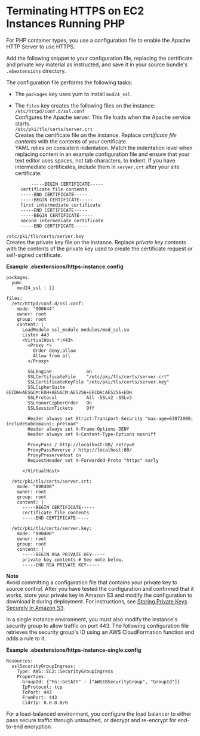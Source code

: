 # Terminating HTTPS on EC2 Instances Running PHP<a name="https-singleinstance-php"></a>

For PHP container types, you use a configuration file to enable the Apache HTTP Server to use HTTPS\.

Add the following snippet to your configuration file, replacing the certificate and private key material as instructed, and save it in your source bundle's `.ebextensions` directory\.

The configuration file performs the following tasks:

+ The `packages` key uses yum to install `mod24_ssl`\.

+ The `files` key creates the following files on the instance:  
`/etc/httpd/conf.d/ssl.conf`  
Configures the Apache server\. This file loads when the Apache service starts\.  
`/etc/pki/tls/certs/server.crt`  
Creates the certificate file on the instance\. Replace *certificate file contents* with the contents of your certificate\.  
YAML relies on consistent indentation\. Match the indentation level when replacing content in an example configuration file and ensure that your text editor uses spaces, not tab characters, to indent\.
If you have intermediate certificates, include them in `server.crt` after your site certificate:  

  ```
        -----BEGIN CERTIFICATE-----
    certificate file contents
    -----END CERTIFICATE-----
    -----BEGIN CERTIFICATE-----
    first intermediate certificate
    -----END CERTIFICATE-----
    -----BEGIN CERTIFICATE-----
    second intermediate certificate
    -----END CERTIFICATE-----
  ```  
`/etc/pki/tls/certs/server.key`  
Creates the private key file on the instance\. Replace *private key contents* with the contents of the private key used to create the certificate request or self\-signed certificate\.

**Example \.ebextensions/https\-instance\.config**  

```
packages:
  yum:
    mod24_ssl : []

files:
  /etc/httpd/conf.d/ssl.conf:
    mode: "000644"
    owner: root
    group: root
    content: |
      LoadModule ssl_module modules/mod_ssl.so
      Listen 443
      <VirtualHost *:443>
        <Proxy *>
          Order deny,allow
          Allow from all
        </Proxy>

        SSLEngine             on
        SSLCertificateFile    "/etc/pki/tls/certs/server.crt"
        SSLCertificateKeyFile "/etc/pki/tls/certs/server.key"
        SSLCipherSuite        EECDH+AESGCM:EDH+AESGCM:AES256+EECDH:AES256+EDH
        SSLProtocol           All -SSLv2 -SSLv3
        SSLHonorCipherOrder   On
        SSLSessionTickets     Off
        
        Header always set Strict-Transport-Security "max-age=63072000; includeSubdomains; preload"
        Header always set X-Frame-Options DENY
        Header always set X-Content-Type-Options nosniff
        
        ProxyPass / http://localhost:80/ retry=0
        ProxyPassReverse / http://localhost:80/
        ProxyPreserveHost on
        RequestHeader set X-Forwarded-Proto "https" early
        
      </VirtualHost>
      
  /etc/pki/tls/certs/server.crt:
    mode: "000400"
    owner: root
    group: root
    content: |
      -----BEGIN CERTIFICATE-----
      certificate file contents
      -----END CERTIFICATE-----
      
  /etc/pki/tls/certs/server.key:
    mode: "000400"
    owner: root
    group: root
    content: |
      -----BEGIN RSA PRIVATE KEY-----
      private key contents # See note below.
      -----END RSA PRIVATE KEY-----
```

**Note**  
Avoid committing a configuration file that contains your private key to source control\. After you have tested the configuration and confirmed that it works, store your private key in Amazon S3 and modify the configuration to download it during deployment\. For instructions, see [Storing Private Keys Securely in Amazon S3](https-storingprivatekeys.md)\.

In a single instance environment, you must also modify the instance's security group to allow traffic on port 443\. The following configuration file retrieves the security group's ID using an AWS CloudFormation function and adds a rule to it\.

**Example \.ebextensions/https\-instance\-single\.config**  

```
Resources:
  sslSecurityGroupIngress: 
    Type: AWS::EC2::SecurityGroupIngress
    Properties:
      GroupId: {"Fn::GetAtt" : ["AWSEBSecurityGroup", "GroupId"]}
      IpProtocol: tcp
      ToPort: 443
      FromPort: 443
      CidrIp: 0.0.0.0/0
```

For a load\-balanced environment, you configure the load balancer to either pass secure traffic through untouched, or decrypt and re\-encrypt for end\-to\-end encryption\.
